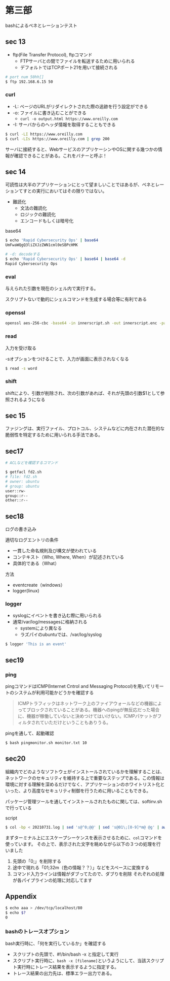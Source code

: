 # 第三部
bashによるペネとレーションテスト

## sec 13
- ftp(File Transfer Protocol), ftpコマンド
  - FTPサーバとの間でファイルを転送するために用いられる
  - デフォルトではTCPポート21を用いて接続される

```sh
# port num 50hh[]
$ ftp 192.168.6.15 50
```

### curl
- -L: ページのURLがリダイレクトされた際の追跡を行う設定ができる
- -o: ファイルに書き込むことができる
  - `curl -o output.html https://www.oreilly.com`
- -I: サーバからのヘッダ情報を取得することもできる

```sh
$ curl -LI https://www.oreilly.com
$ curl -LIs https://www.oreilly.com | grep 200
```

サーバに接続すると、WebサービスのアプリケーシンやOSに関する幾つかの情報が確認できることがある。これをバナーと呼ぶ！


## sec 14
可読性は大半のアプリケーションにとって望ましいことではあるが、ペネとレーションてすとの実行においてはその限りではない。

- 難読化
  - 文法の難読化
  - ロジックの難読化
  - エンコードもしくは暗号化

base64

```sh
$ echo 'Rapid Cybersecurity Ops' | base64
UmFwaWQgQ3liZXJzZWN1cml0eSBPcHMK

# -d: decodeする
$ echo 'Rapid Cybersecurity Ops' | base64 | base64 -d
Rapid Cybersecurity Ops
```

### eval
与えられた引数を現在のシェル内で実行する。

スクリプトないで動的にシェルコマンドを生成する場合等に有利である

### openssl
```sh
openssl aes-256-cbc -base64 -in innerscript.sh -out innerscript.enc -pass pass:mysecret
```

### read
入力を受け取る

-sオプションをつけることで、入力が画面に表示されなくなる

```sh
$ read -s word
```

### shift
shiftにより、引数が削除され、次の引数があれば、それが先頭の引数$1として参照されるようになる


## sec 15
ファジングは、実行ファイル、プロトコル、システムなどに内在された潜在的な脆弱性を特定するために用いられる手法である。

## sec17
```sh
# ACLなどを確認するコマンド

$ getfacl fd2.sh 
# file: fd2.sh
# owner: ubuntu
# group: ubuntu
user::rw-
group::r--
other::r--
```

## sec18
ログの書き込み

適切なログエントリの条件

- 一貫した命名規則及び構文が使われている
- コンテキスト（Who, Where, When）が記述されている
- 具体的である（What）

方法

- eventcreate（windows）
- logger(linux)

### logger
- syslogにイベントを書き込む際に用いられる
- 通常/var/log/messagesに格納される
  - systemにより異なる
  - ラズパイのubuntuでは、/var/log/syslog

```sh
$ logger 'This is an event'
```

## sec19

### ping
pingコマンドはICMP(Internet Cntrol and Messaging Protocol)を用いてリモートのシステムが利用可能かどうかを確認する

> ICMPトラフィックはネットワーク上のファイアウォールなどの機器によってブロックされていることがある。機器へのpingが無反応だった場合に、機器が稼働していないと決めつけてはいけない。ICMPパケットがフィルタされていただけということもありうる。

pingを通して、起動確認

```sh
$ bash pingmonitor.sh monitor.txt 10
```

## sec20
組織内でどのようなソフトウェがインストールされているかを理解することは、ネットワークのセキュリティを維持する上で重要なステップである。この情報は環境に対する理解を深めるだけでなく、アプリケーションのホワイトリスト化といった、より高度なセキュリティ制御を行うために用いることもできる。

パッケージ管理ツールを通してインストールされたものに関しては、softinv.shで行っている

script

```sh
$ col -bp < 20210731.log | sed 's@^0;@@' | sed 's@01\;[0-9]*m@ @g' | awk '{if($1 == "ubuntu@ubuntu:"){{printf("%s%s$ ",$1,$2)}{for(i=5;i<NF;++i){printf("%s ",$i)}}{print $NF}}else{print $0}}'
```

まずターミナル上にエスケープシーケンスを表示させるために、`col`コマンドを使っています。
その上で、表示された文字を眺めながら以下の３つの処理を行いました
1. 先頭の「0;」を削除する
2. 途中で現れる「01;32m（色の情報？？）」などをスペースに変換する
3. コマンド入力ラインは情報がダブってたので、ダブりを削除
それぞれの処理が各パイプラインの処理に対応してます



## Appendix
```sh
$ echo aaa > /dev/tcp/localhost/80
$ echo $?
0
```

### bashのトレースオプション
bash実行時に、「何を実行しているか」を確認する

- スクリプトの先頭で、#!/bin/bash -x と指定して実行
- スクリプト実行時に、`bash -x [filename]`というようにして、当該スクリプト実行時にトレース結果を表示するように指定する。
- トレース結果の出力先は、標準エラー出力である。



